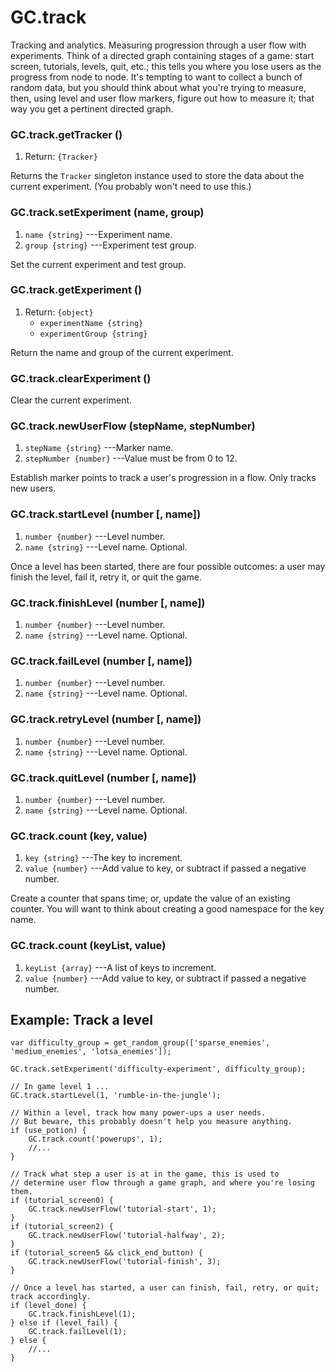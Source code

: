 # GC.track

Tracking and analytics. Measuring progression through a
user flow with experiments. Think of a directed graph
containing stages of a game: start screen, tutorials,
levels, quit, etc.; this tells you where you lose users as
the progress from node to node. It's tempting to want to
collect a bunch of random data, but you should think about
what you're trying to measure, then, using level and user
flow markers, figure out how to measure it; that way you get
a pertinent directed graph.

### GC.track.getTracker ()
1. Return: `{Tracker}`

Returns the `Tracker` singleton instance used to store the
data about the current experiment. (You probably won't need
to use this.)

### GC.track.setExperiment (name, group)
1. `name {string}` ---Experiment name.
2. `group {string}` ---Experiment test group.

Set the current experiment and test group.

### GC.track.getExperiment ()
1. Return: `{object}`
	* `experimentName {string}`
	* `experimentGroup {string}`

Return the name and group of the current experiment.

### GC.track.clearExperiment ()

Clear the current experiment.

### GC.track.newUserFlow (stepName, stepNumber)
1. `stepName {string}` ---Marker name.
2. `stepNumber {number}` ---Value must be from 0 to 12.

Establish marker points to track a user's progression in a
flow. Only tracks new users.
  
### GC.track.startLevel (number [, name])
1. `number {number}` ---Level number.
2. `name {string}` ---Level name. Optional.

Once a level has been started, there are four possible
outcomes: a user may finish the level, fail it, retry it, or
quit the game.

### GC.track.finishLevel (number [, name])
1. `number {number}` ---Level number.
2. `name {string}` ---Level name. Optional.

### GC.track.failLevel (number [, name])
1. `number {number}` ---Level number.
2. `name {string}` ---Level name. Optional.

### GC.track.retryLevel (number [, name])
1. `number {number}` ---Level number.
2. `name {string}` ---Level name. Optional.

### GC.track.quitLevel (number [, name])
1. `number {number}` ---Level number.
2. `name {string}` ---Level name. Optional.

### GC.track.count (key, value)
1. `key {string}` ---The key to increment.
2. `value {number}` ---Add value to key, or subtract if passed a negative number.

Create a counter that spans time; or, update the value of an
existing counter. You will want to think about creating a
good namespace for the key name.

### GC.track.count (keyList, value)
1. `keyList {array}` ---A list of keys to increment.
2. `value {number}` ---Add value to key, or subtract if passed a negative number.

## Example: Track a level

~~~
var difficulty_group = get_random_group(['sparse_enemies', 'medium_enemies', 'lotsa_enemies']);

GC.track.setExperiment('difficulty-experiment', difficulty_group);

// In game level 1 ...
GC.track.startLevel(1, 'rumble-in-the-jungle');

// Within a level, track how many power-ups a user needs.
// But beware, this probably doesn't help you measure anything.
if (use_potion) {
	GC.track.count('powerups', 1);
	//...
}

// Track what step a user is at in the game, this is used to
// determine user flow through a game graph, and where you're losing them.
if (tutorial_screen0) {
	GC.track.newUserFlow('tutorial-start', 1);
}
if (tutorial_screen2) {
	GC.track.newUserFlow('tutorial-halfway', 2);
}
if (tutorial_screen5 && click_end_button) {
	GC.track.newUserFlow('tutorial-finish', 3);
}

// Once a level has started, a user can finish, fail, retry, or quit; track accordingly.
if (level_done) {
	GC.track.finishLevel(1);
} else if (level_fail) {
	GC.track.failLevel(1);
} else {
	//...
}
~~~
